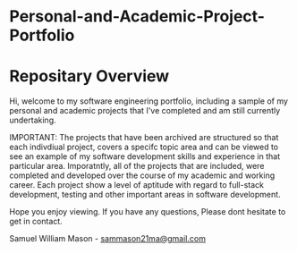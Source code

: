 # Personal-and-Academic-Project-Portfolio

# Repositary Overview
Hi, welcome to my software engineering portfolio, including a sample of my personal and academic projects that I've completed and am still currently undertaking.

IMPORTANT: The projects that have been archived are structured so that each indivdiual project, covers a specifc topic area and can be viewed to see an example of my software development skills and experience in that particular area. Imporatntly, all of the projects that are included, were completed and developed over the course of my academic and working career. Each project show a level of aptitude with regard to full-stack development, testing and other important areas in software development.

Hope you enjoy viewing. If you have any questions, Please dont hesitate to get in contact.

Samuel William Mason - sammason21ma@gmail.com
